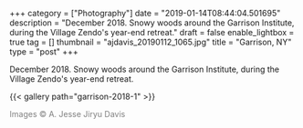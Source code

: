 +++
category = ["Photography"]
date = "2019-01-14T08:44:04.501695"
description = "December 2018. Snowy woods around the Garrison Institute, during the Village Zendo's year-end retreat."
draft = false
enable_lightbox = true
tag = []
thumbnail = "ajdavis_20190112_1065.jpg"
title = "Garrison, NY"
type = "post"
+++

December 2018. Snowy woods around the Garrison Institute, during the Village Zendo's year-end retreat.

{{< gallery path="garrison-2018-1" >}}

<span style="color: gray">Images &copy; A. Jesse Jiryu Davis</span>
